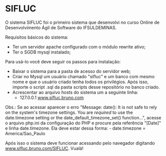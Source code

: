 # SIFLUC
O sistema SIFLUC foi o primeiro sistema que desenvolvi no curso Online de Desenvolvimento Ágil de Software do IFSULDEMINAS.

Requisitos básicos do sistema:
 - Ter um servidor apache configurado com o módulo rewrite ativo;
 - Ter o SGDB mysql instalado;
 
Para usá-lo você deve seguir os passos para instalação:
 - Baixar o sistema para a pasta de acesso do servidor web;
 - Criar no Mysql um usuário chamado "sifluc" e um banco com mesmo nome e que o usuário criado tenha todos os privilégios. Após isso, importe o script .sql da pasta scripts desse repositório no banco criado.
 - Acrescentar ao  arquivo hosts do sistema um a seguinte linha:
    - 127.0.0.1   www.sifluc.bruno.com

  Obs.: Se ao acessar aparecer o erro "Message: date(): It is not safe to rely on the system's timezone settings. You are *required* to use the date.timezone setting or the date_default_timezone_set() function...", acesse o arquivo php.ini da configuração do PHP e procure pela referência "[Date]" e linha date.timezone. Ela deve estar dessa forma:
    - date.timezone = America/Sao_Paulo

Após isso o sistema deve funcionar acessando pelo navegador digitando www.sifluc.bruno.com/SIFLUC. Vualá!
